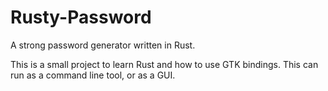 # Rusty-Password
A strong password generator written in Rust.

This is a small project to learn Rust and how to use GTK bindings.  This can run as a command line tool, or as a GUI.  

